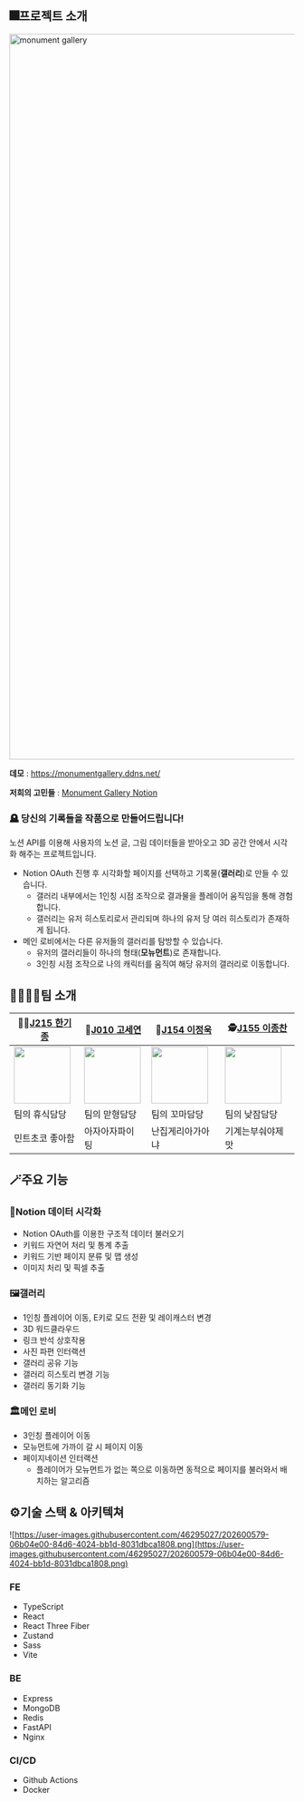 ## 🎆프로젝트 소개

<img width="1280" alt="monument gallery" src="https://user-images.githubusercontent.com/32293736/205430959-b6713512-819c-4075-a103-c720b7629285.png">

**데모** : https://monumentgallery.ddns.net/

**저희의 고민들** : [Monument Gallery Notion](https://boostcamp7-monolith.notion.site/Monument-Gallery-7d1239b321684fed94d4669bcee673f0)

### 🪦 **당신의 기록들을 작품으로 만들어드립니다!**

노션 API를 이용해 사용자의 노션 글, 그림 데이터들을 받아오고 3D 공간 안에서 시각화 해주는 프로젝트입니다.

- Notion OAuth 진행 후 시각화할 페이지를 선택하고 기록물(**갤러리**)로 만들 수 있습니다.
  - 갤러리 내부에서는 1인칭 시점 조작으로 결과물을 플레이어 움직임을 통해 경험합니다.
  - 갤러리는 유저 히스토리로서 관리되며 하나의 유저 당 여러 히스토리가 존재하게 됩니다.
- 메인 로비에서는 다른 유저들의 갤러리를 탐방할 수 있습니다.
  - 유저의 갤러리들이 하나의 형태(**모뉴먼트**)로 존재합니다.
  - 3인칭 시점 조작으로 나의 캐릭터를 움직여 해당 유저의 갤러리로 이동합니다.

## 👨‍👨‍👦‍👦팀 소개

| 🧑‍🚀[J215 한기종](https://github.com/lybell-art)           | 🥷[J010 고세연](https://github.com/koseyeon)           | 🙉[J154 이정욱](https://github.com/kddkdkk)               | 🕵️[J155 이종찬](https://github.com/Lipeya)               |
| -------------------------------------------------------- | ------------------------------------------------------ | --------------------------------------------------------- | -------------------------------------------------------- |
| <img src="https://github.com/lybell-art.png" width=100/> | <img src="https://github.com/koseyeon.png" width=100/> | <img src="https://github.com/kddkdkk.png" width="100px"/> | <img src="https://github.com/Lipeya.png" width="100px"/> |
| 팀의 휴식담당                                            | 팀의 맏형담당                                          | 팀의 꼬마담당                                             | 팀의 낮잠담당                                            |
| 민트초코 좋아함                                          | 아자아자파이팅                                         | 난집게리아가아냐                                          | 기계는부숴야제맛                                         |

## 🪄주요 기능

### 🎨Notion 데이터 시각화

- Notion OAuth를 이용한 구조적 데이터 불러오기
- 키워드 자연어 처리 및 통계 추출
- 키워드 기반 페이지 분류 및 맵 생성
- 이미지 처리 및 픽셀 추출

### 🖼️갤러리

- 1인칭 플레이어 이동, E키로 모드 전환 및 레이캐스터 변경
- 3D 워드클라우드
- 링크 반석 상호작용
- 사진 파편 인터랙션
- 갤러리 공유 기능
- 갤러리 히스토리 변경 기능
- 갤러리 동기화 기능

### 🏛️메인 로비

- 3인칭 플레이어 이동
- 모뉴먼트에 가까이 갈 시 페이지 이동
- 페이지네이션 인터랙션
  - 플레이어가 모뉴먼트가 없는 쪽으로 이동하면 동적으로 페이지를 불러와서 배치하는 알고리즘

## ⚙️기술 스택 & 아키텍쳐

![https://user-images.githubusercontent.com/46295027/202600579-06b04e00-84d6-4024-bb1d-8031dbca1808.png](https://user-images.githubusercontent.com/46295027/202600579-06b04e00-84d6-4024-bb1d-8031dbca1808.png)

### FE

- TypeScript
- React
- React Three Fiber
- Zustand
- Sass
- Vite

### BE

- Express
- MongoDB
- Redis
- FastAPI
- Nginx

### CI/CD

- Github Actions
- Docker

